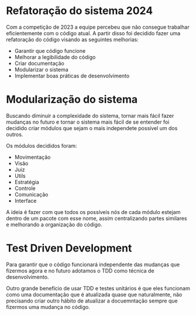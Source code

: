 # Refatoração do sistema 2024

Com a competição de 2023 a equipe percebeu que não consegue trabalhar eficientemente com o código atual. A partir disso foi decidido fazer uma refatoração do código visando as seguintes melhorias:
- Garantir que código funcione
- Melhorar a legibilidade do código
- Criar documentação
- Modularizar o sistema
- Implementar boas práticas de desenvolvimento

# Modularização do sistema

Buscando diminuir a complexidade do sistema, tornar mais fácil fazer mudanças no futuro e tornar o sistema mais fácil de se entender foi decidido criar módulos que sejam o mais independete possível um dos outros.

Os módulos decididos foram:
- Movimentação
- Visão
- Juiz
- Utils
- Estratégia
- Controle
- Comunicação
- Interface

A ideia é fazer com que todos os possíveis nós de cada módulo estejam dentro de um pacote com esse nome, assim centralizando partes similares e melhorando a organização do código.

# Test Driven Development

Para garantir que o código funcionará independente das mudanças que fizermos agora e no futuro adotamos o TDD como técnica de desenvolvimento.

Outro grande benefício de usar TDD e testes unitários é que eles funcionam como uma documentação que é atualizada quase que naturalmente, não precisando criar outro hábito de atualizar a docuemntação sempre que fizermos uma mudança no código.
